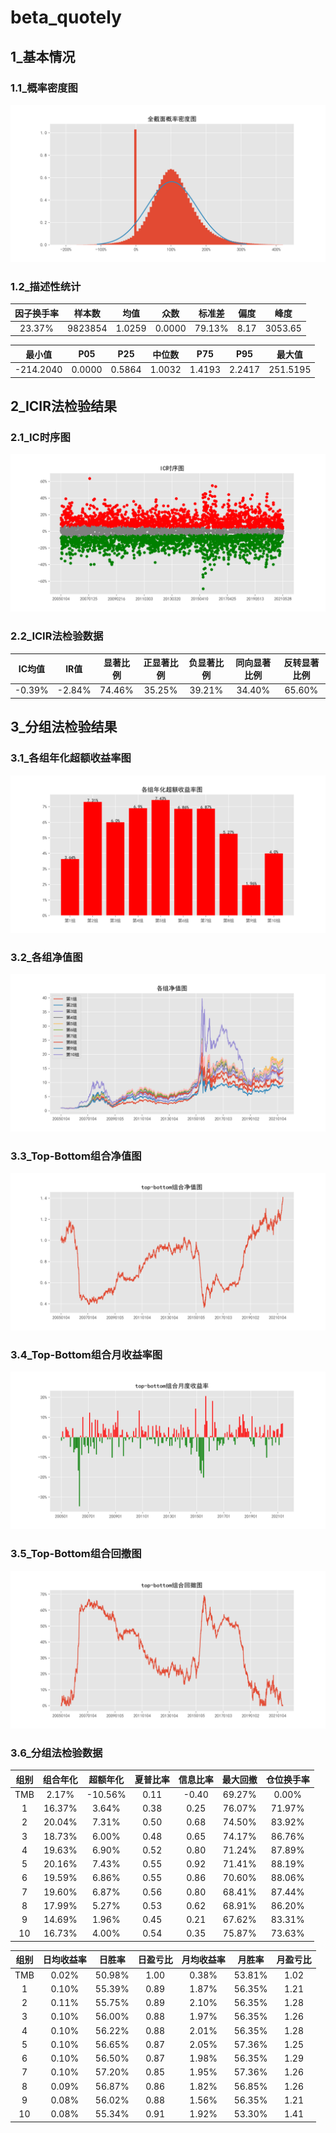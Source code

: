 ﻿# beta_quotely

## 1_基本情况

### 1.1_概率密度图

![avatar](images/describe_PDF.png)

### 1.2_描述性统计

|因子换手率|样本数|均值|众数|标准差|偏度|峰度|
|:-:|:-:|:-:|:-:|:-:|:-:|:-:|
|23.37%|9823854|1.0259|0.0000|79.13%|8.17|3053.65|

|最小值|P05|P25|中位数|P75|P95|最大值|
|:-:|:-:|:-:|:-:|:-:|:-:|:-:|
|-214.2040|0.0000|0.5864|1.0032|1.4193|2.2417|251.5195|

## 2_ICIR法检验结果

### 2.1_IC时序图

![avatar](images/IC_ICTimeSeries.png)

### 2.2_ICIR法检验数据

|IC均值|IR值|显著比例|正显著比例|负显著比例|同向显著比例|反转显著比例|
|:-:|:-:|:-:|:-:|:-:|:-:|:-:|
|-0.39%|-2.84%|74.46%|35.25%|39.21%|34.40%|65.60%|

## 3_分组法检验结果

### 3.1_各组年化超额收益率图

![avatar](images/groups_figureExcessRet.png)

### 3.2_各组净值图

![avatar](images/groups_figureNevDaily.png)

### 3.3_Top-Bottom组合净值图

![avatar](images/groups_figureTMBNevDaily.png)

### 3.4_Top-Bottom组合月收益率图

![avatar](images/groups_figureTMBRetMonthly.png)

### 3.5_Top-Bottom组合回撤图

![avatar](images/groups_figureTMBDrawDown.png)

### 3.6_分组法检验数据

|组别|组合年化|超额年化|夏普比率|信息比率|最大回撤|仓位换手率|
|:-:|:-:|:-:|:-:|:-:|:-:|:-:|
|TMB|2.17%|-10.56%|0.11|-0.40|69.27%|0.00%|
|1|16.37%|3.64%|0.38|0.25|76.07%|71.97%|
|2|20.04%|7.31%|0.50|0.68|74.50%|83.92%|
|3|18.73%|6.00%|0.48|0.65|74.17%|86.76%|
|4|19.63%|6.90%|0.52|0.80|71.24%|87.89%|
|5|20.16%|7.43%|0.55|0.92|71.41%|88.19%|
|6|19.59%|6.86%|0.55|0.86|70.60%|88.06%|
|7|19.60%|6.87%|0.56|0.80|68.41%|87.44%|
|8|17.99%|5.27%|0.53|0.62|68.91%|86.20%|
|9|14.69%|1.96%|0.45|0.21|67.62%|83.31%|
|10|16.73%|4.00%|0.54|0.35|75.87%|73.63%|

|组别|日均收益率|日胜率|日盈亏比|月均收益率|月胜率|月盈亏比|
|:-:|:-:|:-:|:-:|:-:|:-:|:-:|
|TMB|0.02%|50.98%|1.00|0.38%|53.81%|1.02|
|1|0.10%|55.39%|0.89|1.87%|56.35%|1.21|
|2|0.11%|55.75%|0.89|2.10%|56.35%|1.28|
|3|0.10%|56.00%|0.88|1.97%|56.35%|1.26|
|4|0.10%|56.22%|0.88|2.01%|56.35%|1.28|
|5|0.10%|56.65%|0.87|2.05%|57.36%|1.25|
|6|0.10%|56.50%|0.87|1.98%|56.35%|1.29|
|7|0.10%|57.20%|0.85|1.95%|57.36%|1.26|
|8|0.09%|56.87%|0.86|1.82%|56.85%|1.26|
|9|0.08%|56.02%|0.88|1.56%|56.35%|1.21|
|10|0.08%|55.34%|0.91|1.92%|53.30%|1.41|
